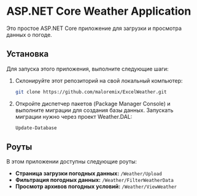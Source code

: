 # ASP.NET Core Weather Application

Это простое ASP.NET Core приложение для загрузки и просмотра данных о погоде.

## Установка

Для запуска этого приложения, выполните следующие шаги:

1. Склонируйте этот репозиторий на свой локальный компьютер:

   ```bash
   git clone https://github.com/maloremix/ExcelWeather.git

2. Откройте диспетчер пакетов (Package Manager Console) и выполните миграции для создания базы данных. Запускать миграции нужно через проект Weather.DAL:
   ```bash
   Update-Database

## Роуты
В этом приложении доступны следующие роуты:

- **Страница загрузки погодных данных:** `/Weather/Upload`
- **Фильтрация погодных данных:** `/Weather/FilterWeatherData`
- **Просмотр архивов погодных условий:** `/Weather/ViewWeather`
